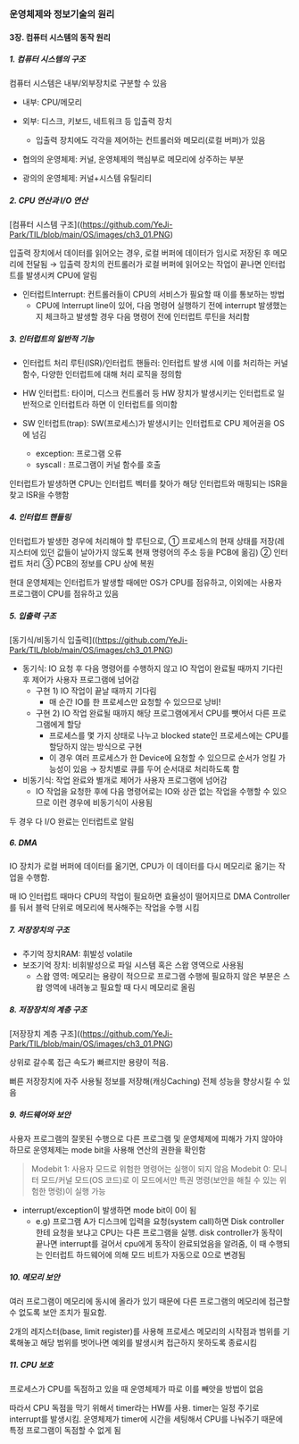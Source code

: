 ### 운영체제와 정보기술의 원리

#### 3장. 컴퓨터 시스템의 동작 원리

##### 1. 컴퓨터 시스템의 구조

컴퓨터 시스템은 내부/외부장치로 구분할 수 있음

- 내부: CPU/메모리
- 외부: 디스크, 키보드, 네트워크 등 입출력 장치
  - 입출력 장치에도 각각을 제어하는 컨트롤러와 메모리(로컬 버퍼)가 있음

- 협의의 운영체제: 커널, 운영체제의 핵심부로 메모리에 상주하는 부분
- 광의의 운영체제: 커널+시스템 유틸리티

##### 2. CPU 연산과 I/O 연산

[컴퓨터 시스템 구조]((https://github.com/YeJi-Park/TIL/blob/main/OS/images/ch3_01.PNG)

입출력 장치에서 데이터를 읽어오는 경우, 로컬 버퍼에 데이터가 임시로 저장된 후 메모리에 전달됨
→ 입출력 장치의 컨트롤러가 로컬 버퍼에 읽어오는 작업이 끝나면 인터럽트를 발생시켜 CPU에 알림

- 인터럽트Interrupt: 컨트롤러들이 CPU의 서비스가 필요할 때 이를 통보하는 방법
  - CPU에 Interrupt line이 있어, 다음 명령어 실행하기 전에 interrupt 발생했는지 체크하고 발생할 경우 다음 명령어 전에 인터럽트 루틴을 처리함

##### 3. 인터럽트의 일반적 기능

- 인터럽트 처리 루틴(ISR)/인터럽트 핸들러: 인터럽트 발생 시에 이를 처리하는 커널 함수, 다양한 인터럽트에 대해 처리 로직을 정의함

- HW 인터럽트: 타이머, 디스크 컨트롤러 등 HW 장치가 발생시키는 인터럽트로 일반적으로 인터럽트라 하면 이 인터럽트를 의미함
- SW 인터럽트(trap): SW(프로세스)가 발생시키는 인터럽트로 CPU 제어권을 OS에 넘김
  - exception: 프로그램 오류
  - syscall : 프로그램이 커널 함수를 호출

인터럽트가 발생하면 CPU는 인터럽트 벡터를 찾아가 해당 인터럽트와 매핑되는 ISR을 찾고 ISR을 수행함

##### 4. 인터럽트 핸들링

인터럽트가 발생한 경우에 처리해야 할 루틴으로, 
① 프로세스의 현재 상태를 저장(레지스터에 있던 값들이 날아가지 않도록 현재 명령어의 주소 등을 PCB에 옮김)
② 인터럽트 처리
③ PCB의 정보를 CPU 상에 복원

현대 운영체제는 인터럽트가 발생할 때에만 OS가 CPU를 점유하고, 이외에는 사용자 프로그램이 CPU를 점유하고 있음

##### 5. 입출력 구조

[동기식/비동기식 입출력]((https://github.com/YeJi-Park/TIL/blob/main/OS/images/ch3_01.PNG)

- 동기식: IO 요청 후 다음 명령어를 수행하지 않고 IO 작업이 완료될 때까지 기다린 후 제어가 사용자 프로그램에 넘어감
  - 구현 1) IO 작업이 끝날 때까지 기다림
    - 매 순간 IO를 한 프로세스만 요청할 수 있으므로 낭비!
  - 구현 2) IO 작업 완료될 때까지 해당 프로그램에게서 CPU를 뺏어서 다른 프로그램에게 할당
    - 프로세스를 몇 가지 상태로 나누고 blocked state인 프로세스에는 CPU를 할당하지 않는 방식으로 구현
    - 이 경우 여러 프로세스가 한 Device에 요청할 수 있으므로 순서가 엉킬 가능성이 있음 → 장치별로 큐를 두어 순서대로 처리하도록 함
- 비동기식: 작업 완료와 별개로 제어가 사용자 프로그램에 넘어감
  - IO 작업을 요청한 후에 다음 명령어로는 IO와 상관 없는 작업을 수행할 수 있으므로 이런 경우에 비동기식이 사용됨

두 경우 다 I/O 완료는 인터럽트로 알림



##### 6. DMA

IO 장치가 로컬 버퍼에 데이터를 옮기면, CPU가 이 데이터를 다시 메모리로 옮기는 작업을 수행함. 

매 IO 인터럽트 때마다 CPU의 작업이 필요하면 효율성이 떨어지므로 DMA Controller를 둬서 블럭 단위로 메모리에 복사해주는 작업을 수행 시킴



##### 7. 저장장치의 구조

- 주기억 장치RAM: 휘발성 volatile
- 보조기억 장치: 비휘발성으로 파일 시스템 혹은 스왑 영역으로 사용됨
  - 스왑 영역: 메모리는 용량이 적으므로 프로그램 수행에 필요하지 않은 부분은 스왑 영역에 내려놓고 필요할 때 다시 메모리로 올림

##### 8. 저장장치의 계층 구조

[저장장치 계층 구조]((https://github.com/YeJi-Park/TIL/blob/main/OS/images/ch3_01.PNG)

상위로 갈수록 접근 속도가 빠르지만 용량이 적음. 

뻐른 저장장치에 자주 사용될 정보를 저장해(캐싱Caching) 전체 성능을 향상시킬 수 있음

##### 9. 하드웨어와 보안

사용자 프로그램의 잘못된 수행으로 다른 프로그램 및 운영체제에 피해가 가지 않아야 하므로 운영체제는 mode bit을 사용해 연산의 권한을 확인함

> Modebit 1: 사용자 모드로 위험한 명령어는 실행이 되지 않음
> Modebit 0: 모니터 모드/커널 모드(OS 코드)로 이 모드에서만 특권 명령(보안을 해칠 수 있는 위험한 명령)이 실행 가능

- interrupt/exception이 발생하면 mode bit이 0이 됨
  - e.g) 프로그램 A가 디스크에 입력을 요청(system call)하면 Disk controller한테 요청을 보냐고 CPU는 다른 프로그램을 실행. 
    disk controller가 동작이 끝나면 interrupt를 걸어서 cpu에게 동작이 완료되었음을 알려줌, 
    이 때 수행되는 인터럽트 하드웨어에 의해 모드 비트가 자동으로 0으로 변경됨

##### 10. 메모리 보안 

여러 프로그램이 메모리에 동시에 올라가 있기 때문에 다른 프로그램의 메모리에 접근할 수 없도록 보안 조치가 필요함.

2개의 레지스터(base, limit register)를 사용해 프로세스 메모리의 시작점과 범위를 기록해놓고 해당 범위를 벗어나면 예외를 발생시켜 접근하지 못하도록 종료시킴

##### 11. CPU 보호

프로세스가 CPU를 독점하고 있을 때 운영체제가 따로 이를 빼앗을 방법이 없음

따라서 CPU 독점을 막기 위해서 timer라는 HW를 사용. timer는 일정 주기로 interrupt를 발생시킴. 
운영체제가 timer에 시간을 세팅해서 CPU를 나눠주기 때문에 특정 프로그램이 독점할 수 없게 됨


